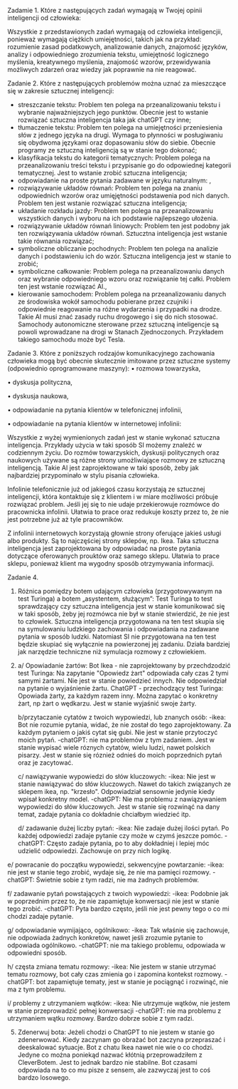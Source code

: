 Zadamie 1. Które z następujących zadań wymagają w Twojej opinii inteligencji od człowieka:

Wszystkie z przedstawionych zadań wymagają od człowieka inteligencjii, ponieważ wymagają ciężkich umiejętności, takich jak na przykład: rozumienie zasad podatkowych, analizowanie danych, znajomość języków, analizy i odpowiedniego zrozumienia tekstu, umiejętność logicznego myślenia, kreatywnego myślenia, znajomość wzorów, przewidywania możliwych zdarzeń oraz wiedzy jak poprawnie na nie reagować. 

Zadanie 2. Które z następujących problemów można uznać za mieszczące się w zakresie sztucznej
inteligencji:
   * streszczanie tekstu:  Problem ten polega na przeanalizowaniu tekstu i wybranie najważniejszych jego punktów. Obecnie jest to wstanie rozwiązać sztuczna inteligencja
   taka jak chatGPT czy inne;
   * tłumaczenie tekstu: Problem ten polega na umiejętności przeniesienia słów z jednego języka na drugi. Wymaga to płynności w posługiwaniu się obydwoma językami
   oraz dopasowaniu słów do siebie. Obecnie programy ze sztuczną inteligencją są w stanie tego dokonać;
   * klasyfikacja tekstu do kategorii tematycznych: Problem polega na przeanalizowaniu treści tekstu i przypisanie go do odpowiednej kategorii tematycznej. Jest to wstanie zrobić sztuczna inteligencja;
   * odpowiadanie na proste pytania zadawane w języku naturalnym: ,
   * rozwiązywanie układów równań: Problem ten polega na znaniu odpowiednich wzorów oraz umięjętności podstawenia pod nich danych.
   Problem ten jest wstanie rozwiązać sztuczna inteligencja;
   * układanie rozkładu jazdy: Problem ten polega na przeanalizowaniu wszystkich danych i wyboru na ich podstawie najlepszego ułożenia. 
   * rozwiązywanie układów równań liniowych: Problem ten jest podobny jak ten rozwiązywania układów równań. Sztucztna inteligencja jest wstanie takie równania rozwiązać;
   * symboliczne obliczanie pochodnych: Problem ten polega na analizie danych i podstawieniu ich do wzór. Sztuczna inteligencja jest w stanie to zrobić;
   * symboliczne całkowanie: Problem polega na przeanalizowaniu danych oraz wybranie odpowiedniego wzoru oraz rozwiązanie tej całki. Problem ten jest wstanie rozwiązać AI.,
   * kierowanie samochodem: Problem polega na przeanalizowaniu danych ze środowiska wokół samochodu pobierane przez czujniki i odpowiednie reagowanie na różne wydarzenia i przypadki na drodze. Takie AI musi znać zasady ruchu drogowego i się do nich stosować. Samochody autonomiczne sterowane przez sztuczną inteligencje są powoli wprowadzane na drogi w Stanach Zjednoczonych. Przykładem takiego samochodu może być Tesla.

Zadanie 3. Które z poniższych rodzajów komunikacyjnego zachowania człowieka mogą być
obecnie skutecznie imitowane przez sztuczne systemy (odpowiednio oprogramowane
maszyny):
• rozmowa towarzyska,

• dyskusja polityczna,

• dyskusja naukowa,

• odpowiadanie na pytania klientów w telefonicznej infolinii,

• odpowiadanie na pytania klientów w internetowej infolinii:

  Wszystkie z wyżej wymienionych zadań jest w stanie wykonać sztuczna inteligencja. Przykłady użycia w taki sposób SI możemy znaleźć w codziennym życiu. Do rozmów towarzyskich, dyskusji politycznych oraz naukowych używane są różne strony umożliwiające rozmowy ze sztuczną inteligencją. Takie AI jest zaprojektowane w taki sposób, żeby jak najbardziej przypominało w stylu pisania człowieka.
  
Infolinie telefonicznie już od jakiegoś czasu korzystają ze sztucznej inteligencji, która kontaktuje się z klientem i w miare możliwości próbuje rozwiązać problem. Jeśli jej się to nie udaje przekierowuje rozmówce do pracownicka infolinii. Ułatwia to prace oraz redukuje koszty przez to, że nie jest potrzebne już aż tyle pracowników.

Z infolinii internetowych korzystają głownie strony oferujące jakieś usługi albo produkty. Są to najczęściej strony sklepów, np. Ikea. Taka sztuczna inteligencja jest zaprojektowana by odpowiadać na proste pytania dotyczące oferowanych prouktów oraz samego sklepu. Ułatwia to prace sklepu, ponieważ klient ma wygodny sposób otrzymywania informacji. 

Zadanie 4.
1) Różnica pomiędzy botem udającym człowieka (przygotowywanym na test Turinga) a botem „asystentem, służącym”:
   Test Turinga to test sprawdzający czy sztuczna inteligencja jest w stanie komunikować się w taki sposób, żeby jej rozmówca nie był w stanie stwierdzić, że nie jest to człowiek. Sztuczna inteligencja przygotowana na ten test skupia się na symulowaniu ludzkiego zachowania i odpowiadania na zadawane pytania w sposób ludzki.
   Natomiast SI nie przygotowana na ten test będzie skupiać się wyłącznie na powierzonej jej zadaniu. Działa bardziej jak narzędzie techniczne niż symulacja rozmowy z człowiekiem.
   
3)
    a/ Opowiadanie żartów:
   Bot Ikea - nie zaprojektowany by przechdzodzić test Turinga:
   Na zapytanie "Opowiedz żart" odpowiada cały czas 2 tymi samymi żartami. Nie jest w stanie powiedzieć innych. Nie odpowiedział na pytanie o wyjaśnienie żartu.
   ChatGPT -  przechodzący test Turinga:
   Opowiada żarty, za każdym razem inny. Można zapytać o konkretny żart, np żart o wędkarzu. Jest w stanie wyjaśnić swoje żarty.
   
   b/przytaczanie cytatów z twoich wypowiedzi, lub znanych osób:
   -ikea: Bot nie rozumie pytania, widać, że nie został do tego zaprojektowany. Za każdym pytaniem o jakiś cytat się gubi.
   Nie jest w stanie przytoczyć moich pytań.
   -chatGPT: nie ma problemów z tym zadaniem. Jest w stanie wypisać wiele róznych cytatów, wielu ludzi, nawet polskich pisarzy. Jest w stanie się róznież odnieś do moich poprzednich pytań oraz je zacytować.
  
   c/ nawiązywanie wypowiedzi do słów kluczowych:
   -ikea: Nie jest w stanie nawiązywać do słów kluczowych. Nawet do takich związanych ze sklepem ikea, np. "krzesło". Odpowiadział sensownie jedynie kiedy wpisał konkretny model.
   -chatGPT: Nie ma problemu z nawiązywaniem wypowiedzi do słów kluczowych. Jest w stanie się rozwinąć na dany temat, zadaje pytania co dokładnie chciałbym wiedzieć itp.
  
   d/ zadawanie dużej liczby pytań:
   -ikea: Nie zadaje dużej ilości pytań. Po każdej odpowiedzi zadaje pytanie czy może w czymś jeszcze pomóc.
   -chatGPT: Często zadaje pytania, po to aby dokładniej i lepiej móc udzielić odpowiedzi. Zachowuje on przy nich logikę.

  e/ powracanie do początku wypowiedzi, sekwencyjne powtarzanie:
   -ikea: nie jest w stanie tego zrobić, wydaje się, że nie ma pamięci rozmowy.
   -chatGPT: Świetnie sobie z tym radzi, nie ma żadnych problemów.

  f/ zadawanie pytań powstających z twoich wypowiedzi:
   -ikea: Podobnie jak w poprzednim przez to, że nie zapamiętuje konwersacji nie jest w stanie tego zrobić.
   -chatGPT: Pyta bardzo często, jeśli nie jest pewny tego o co mi chodzi zadaje pytanie.

  g/ odpowiadanie wymijająco, ogólnikowo:
   -ikea: Tak właśnie się zachowuje, nie odpowiada żadnych konkretów, nawet jeśli zrozumie pytanie to odpowiada ogólnikowo.
   -chatGPT: nie ma takiego problemu, odpowiada w odpowiedni sposób.

  h/ częsta zmiana tematu rozmowy:
   -ikea: Nie jestem w stanie utrzymać tematu rozmowy, bot cały czas zmienia go i zapomina kontekst rozmowy.
   -chatGPT: bot zapamiętuje tematy, jest w stanie je pociągnąć i rozwinąć, nie ma z tym problemu.

  i/ problemy z utrzymaniem wątków:
   -ikea: Nie utrzymuje wątków, nie jestem w stanie przeprowadzić pełnej konwersacji
   -chatGPT: nie ma problemu z utrzymaniem wątku rozmowy. Bardzo dobrze sobie z tym radzi.

5) Zdenerwuj bota:
   Jeżeli chodzi o ChatGPT to nie jestem w stanie go zdenerwować. Kiedy zaczynam go obrażać bot zaczyna przepraszać i deeskalować sytuacje.
   Bot z chatu Ikea nawet nie wie o co chodzi.
   Jedyne co można poniekąd nazwać kłótnią przeprowadziłem z CleverBotem. Jest to jednak bardzo nie stabilne. Bot czasami odpowiada na to co mu pisze z sensem, ale zazwyczaj jest to coś bardzo losowego.
